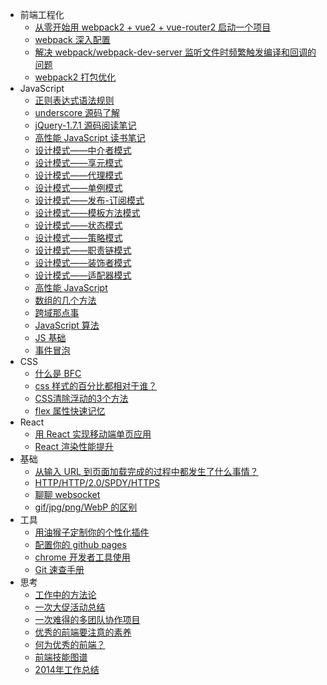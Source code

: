 + 前端工程化
  + [从零开始用 webpack2 + vue2 + vue-router2 启动一个项目](https://github.com/liuyuanyangscript/blog/issues/1)
  + [webpack 深入配置](https://github.com/liuyuanyangscript/blog/issues/2)
  + [解决 webpack/webpack-dev-server 监听文件时频繁触发编译和回调的问题](https://github.com/liuyuanyangscript/blog/issues/3)
  + [webpack2 打包优化](https://github.com/liuyuanyangscript/blog/issues/22)
+ JavaScript
  + [正则表达式语法规则](https://github.com/liuyuanyangscript/blog/issues/7)
  + [underscore 源码了解](https://github.com/liuyuanyangscript/blog/issues/5)
  + [jQuery-1.7.1 源码阅读笔记](https://github.com/liuyuanyangscript/blog/issues/9)
  + [高性能 JavaScript 读书笔记](https://github.com/liuyuanyangscript/blog/issues/26)
  + [设计模式——中介者模式](https://github.com/liuyuanyangscript/blog/issues/29)
  + [设计模式——享元模式](https://github.com/liuyuanyangscript/blog/issues/30)
  + [设计模式——代理模式](https://github.com/liuyuanyangscript/blog/issues/31)
  + [设计模式——单例模式](https://github.com/liuyuanyangscript/blog/issues/32)
  + [设计模式——发布-订阅模式](https://github.com/liuyuanyangscript/blog/issues/33)
  + [设计模式——模板方法模式](https://github.com/liuyuanyangscript/blog/issues/34)
  + [设计模式——状态模式](https://github.com/liuyuanyangscript/blog/issues/35)
  + [设计模式——策略模式](https://github.com/liuyuanyangscript/blog/issues/36)
  + [设计模式——职责链模式](https://github.com/liuyuanyangscript/blog/issues/37)
  + [设计模式——装饰者模式](https://github.com/liuyuanyangscript/blog/issues/38)
  + [设计模式——适配器模式](https://github.com/liuyuanyangscript/blog/issues/39)
  + [高性能 JavaScript](https://github.com/liuyuanyangscript/blog/issues/12)
  + [数组的几个方法](https://github.com/liuyuanyangscript/blog/issues/23)
  + [跨域那点事](https://github.com/liuyuanyangscript/blog/issues/25)
  + [JavaScript 算法](https://github.com/liuyuanyangscript/blog/issues/27)
  + [JS 基础](https://github.com/liuyuanyangscript/blog/issues/28)
  + [事件冒泡](https://github.com/liuyuanyangscript/blog/issues/40)
+ CSS
  + [什么是 BFC](https://github.com/liuyuanyangscript/blog/issues/16)
  + [css 样式的百分比都相对于谁？](https://github.com/liuyuanyangscript/blog/issues/18)
  + [CSS清除浮动的3个方法](https://github.com/liuyuanyangscript/blog/issues/17)
  + [flex 属性快速记忆](https://github.com/liuyuanyangscript/blog/issues/41)
+ React
  + [用 React 实现移动端单页应用](https://github.com/liuyuanyangscript/blog/issues/43)
  + [React 渲染性能提升](https://github.com/liuyuanyangscript/blog/issues/21)
+ 基础
  + [从输入 URL 到页面加载完成的过程中都发生了什么事情？](https://github.com/liuyuanyangscript/blog/issues/19)
  + [HTTP/HTTP/2.0/SPDY/HTTPS](https://github.com/liuyuanyangscript/blog/issues/20)
  + [聊聊 websocket](https://github.com/liuyuanyangscript/blog/issues/24)
  + [gif/jpg/png/WebP 的区别](https://github.com/liuyuanyangscript/blog/issues/42)
+ 工具
  + [用油猴子定制你的个性化插件](https://github.com/liuyuanyangscript/blog/issues/8)
  + [配置你的 github pages](https://github.com/liuyuanyangscript/blog/issues/10)
  + [chrome 开发者工具使用](https://github.com/liuyuanyangscript/blog/issues/11)
  + [Git 速查手册](https://github.com/liuyuanyangscript/blog/issues/51)
+ 思考
  + [工作中的方法论](https://github.com/liuyuanyangscript/blog/issues/45)
  + [一次大促活动总结](https://github.com/liuyuanyangscript/blog/issues/46)
  + [一次难得的多团队协作项目](https://github.com/liuyuanyangscript/blog/issues/47)
  + [优秀的前端要注意的素养](https://github.com/liuyuanyangscript/blog/issues/48)
  + [何为优秀的前端？](https://github.com/liuyuanyangscript/blog/issues/49)
  + [前端技能图谱](https://github.com/liuyuanyangscript/blog/issues/50)
  + [2014年工作总结](https://github.com/liuyuanyangscript/blog/issues/44)
